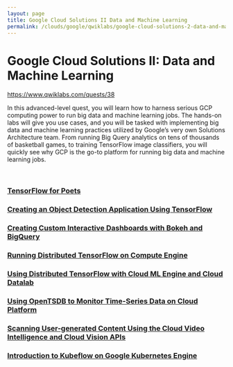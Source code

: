 ```yaml
---
layout: page
title: Google Cloud Solutions II Data and Machine Learning
permalink: /clouds/google/qwiklabs/google-cloud-solutions-2-data-and-machine-learning/
---
```


# Google Cloud Solutions II: Data and Machine Learning

https://www.qwiklabs.com/quests/38

In this advanced-level quest, you will learn how to harness serious GCP computing power to run big data and machine learning jobs. The hands-on labs will give you use cases, and you will be tasked with implementing big data and machine learning practices utilized by Google’s very own Solutions Architecture team. From running Big Query analytics on tens of thousands of basketball games, to training TensorFlow image classifiers, you will quickly see why GCP is the go-to platform for running big data and machine learning jobs.

<br/>

### [TensorFlow for Poets](/clouds/google/qwiklabs/intermediate-ml-tensorflow-on-gcp/tensorflow-for-poets/)

### [Creating an Object Detection Application Using TensorFlow](/clouds/google/qwiklabs/intermediate-ml-tensorflow-on-gcp/creating-an-object-detection-application-using-tensorflow/)

### [Creating Custom Interactive Dashboards with Bokeh and BigQuery](/clouds/google/qwiklabs/data-science-on-google-cloud-platform-machine-learning/creating-custom-interactive-dashboards-with-bokeh-and-bigquery/)

### [Running Distributed TensorFlow on Compute Engine](/clouds/google/qwiklabs/data-science-on-google-cloud-platform-machine-learning/running-distributed-tensorflow-on-compute-engine/)

### [Using Distributed TensorFlow with Cloud ML Engine and Cloud Datalab](/clouds/google/qwiklabs/data-science-on-google-cloud-platform-machine-learning/using-distributed-tensorflow-with-cloud-ml-engine-and-cloud-datalab/)

### [Using OpenTSDB to Monitor Time-Series Data on Cloud Platform](/clouds/google/qwiklabs/data-science-on-google-cloud-platform-machine-learning/using-opentsdb-to-monitor-time-series-data-on-cloud-platform/)

### [Scanning User-generated Content Using the Cloud Video Intelligence and Cloud Vision APIs](/clouds/google/qwiklabs/data-science-on-google-cloud-platform-machine-learning/scanning-user-generated-content-using-the-cloud-video-intelligence-and-cloud-vision-apis/)

### [Introduction to Kubeflow on Google Kubernetes Engine](/clouds/google/qwiklabs/data-science-on-google-cloud-platform-machine-learning/introduction-to-kubeflow-on-google-kubernetes-engine/)
